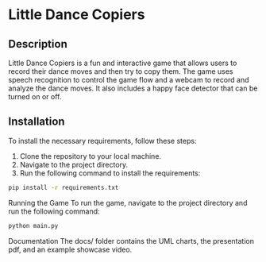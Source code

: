 # Little Dance Copiers

## Description
Little Dance Copiers is a fun and interactive game that allows users to record their dance moves and then try to copy them. The game uses speech recognition to control the game flow and a webcam to record and analyze the dance moves. It also includes a happy face detector that can be turned on or off.

## Installation
To install the necessary requirements, follow these steps:

1. Clone the repository to your local machine.
2. Navigate to the project directory.
3. Run the following command to install the requirements:

```bash
pip install -r requirements.txt
```

Running the Game
To run the game, navigate to the project directory and run the following command:

```bash
python main.py
```

Documentation
The docs/ folder contains the UML charts, the presentation pdf, and an example showcase video.
